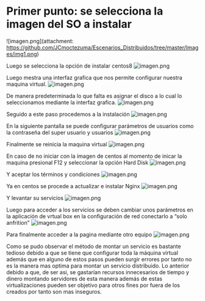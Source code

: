 # Primer punto: se selecciona la imagen del SO a instalar
 ![imagen.png](attachment: https://github.com/JCmoctezuma/Escenarios_Distribuidos/tree/master/Images/img1.png)

Luego se selecciona la opción de instalar centos8
![imagen.png](attachment:imagen.png)
 
Luego mestra una interfaz grafica que nos permite configurar nuestra maquina virtual.
![imagen.png](attachment:imagen.png)
 
 De manera predeterminada lo que falta es asignar el disco a lo cual lo seleccionamos mediante la interfaz grafica. 
 ![imagen.png](attachment:imagen.png)
 
Seguido a este paso procedemos a la instalación
![imagen.png](attachment:imagen.png)
 
En la siguiente pantalla se puede configurar parámetros de usuarios como la contraseña del super usuario y usuarios
![imagen.png](attachment:imagen.png)
 

Finalmente se reinicia la maquina virtual
![imagen.png](attachment:imagen.png)
 
En caso de no iniciar con la imagen de centos al momento de inicar la maquina presional F12 y seleccionar la opción Hard Disk 
 ![imagen.png](attachment:imagen.png)
 
Y aceptar los términos y condiciones
![imagen.png](attachment:imagen.png)
 
Ya en centos se procede a actualizar e instalar Nginx
![imagen.png](attachment:imagen.png)
 
Y levantar su servicios
![imagen.png](attachment:imagen.png) 

Luego para acceder a los servicios se deben cambiar unos parámetros en la aplicación de vrtual box en la configuración de red conectarlo a “solo anfrition”
 ![imagen.png](attachment:imagen.png)

Para finalmente acceder a la pagina mediante otro equipo
 ![imagen.png](attachment:imagen.png)

Como se pudo observar el método de montar un servicio es bastante tedioso debido a que se tiene que configurar toda la máquina virtual además que en alguno de estos pasos pueden surgir errores por tanto no es la manera mas optima para montar un servicio distribuido. Lo anterior debido a que, de ser asi, se gastarían recursos innecesarios de tiempo y dinero montando servidores de esta manera además de estas virtualizaciones pueden ser objetivo para otros fines por fuera de los creados por tanto son mas inseguros.
